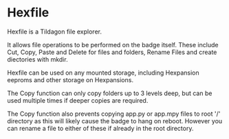 # Hexfile

Hexfile is a Tildagon file explorer. 

It allows file operations to be performed on the badge itself. These include Cut, Copy, Paste and Delete for files and folders, Rename Files and create diectories with mkdir.

Hexfile can be used on any mounted storage, including Hexpansion eeproms and other storage on Hexpansions.

The Copy function can only copy folders up to 3 levels deep, but can be used multiple times if deeper copies are required. 

The Copy function also prevents copying app.py or app.mpy files to root '/' directory as this will likely cause the badge to hang on reboot. However you can rename a file to either of these if already in the root directory.

